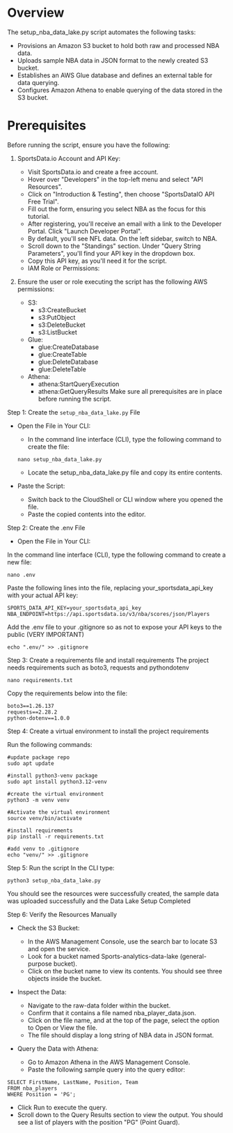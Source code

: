 # Overview

The setup_nba_data_lake.py script automates the following tasks:

- Provisions an Amazon S3 bucket to hold both raw and processed NBA data.
- Uploads sample NBA data in JSON format to the newly created S3 bucket.
- Establishes an AWS Glue database and defines an external table for data querying.
- Configures Amazon Athena to enable querying of the data stored in the S3 bucket.

# Prerequisites
Before running the script, ensure you have the following:

1. SportsData.io Account and API Key:

    - Visit SportsData.io and create a free account.
    - Hover over "Developers" in the top-left menu and select "API Resources".
    - Click on "Introduction & Testing", then choose "SportsDataIO API Free Trial".
    - Fill out the form, ensuring you select NBA as the focus for this tutorial.
    - After registering, you'll receive an email with a link to the Developer Portal. Click "Launch Developer Portal".
    - By default, you'll see NFL data. On the left sidebar, switch to NBA.
    - Scroll down to the "Standings" section. Under "Query String Parameters", you'll find your API key in the dropdown box.
    - Copy this API key, as you'll need it for the script.
    - IAM Role or Permissions:

2. Ensure the user or role executing the script has the following AWS permissions:
    - S3:
        - s3:CreateBucket
        - s3:PutObject
        - s3:DeleteBucket
        - s3:ListBucket
    - Glue:
        - glue:CreateDatabase
        - glue:CreateTable
        - glue:DeleteDatabase
        - glue:DeleteTable
    - Athena:
        - athena:StartQueryExecution
        - athena:GetQueryResults
    Make sure all prerequisites are in place before running the script.

Step 1: Create the `setup_nba_data_lake.py` File
- Open the File in Your CLI:

    - In the command line interface (CLI), type the following command to create the file:

    `nano setup_nba_data_lake.py`

    - Locate the setup_nba_data_lake.py file and copy its entire contents.

- Paste the Script:

    - Switch back to the CloudShell or CLI window where you opened the file.
    - Paste the copied contents into the editor.

Step 2: Create the .env File
- Open the File in Your CLI:

In the command line interface (CLI), type the following command to create a new file:
```
nano .env
```
Paste the following lines into the file, replacing your_sportsdata_api_key with your actual API key:
```
SPORTS_DATA_API_KEY=your_sportsdata_api_key
NBA_ENDPOINT=https://api.sportsdata.io/v3/nba/scores/json/Players
```
Add the .env file to your .gitignore so as not to expose your API keys to the public (VERY IMPORTANT)
```
echo ".env/" >> .gitignore
```

Step 3: Create a requirements file and install requirements
The project needs requirements such as boto3, requests and pythondotenv
```
nano requirements.txt
```

Copy the requirements below into the file:
```
boto3==1.26.137
requests==2.28.2
python-dotenv==1.0.0
```

Step 4: Create a virtual environment to install the project requirements

Run the following commands:
```
#update package repo
sudo apt update

#install python3-venv package
sudo apt install python3.12-venv

#create the virtual environment
python3 -m venv venv

#Activate the virtual environment
source venv/bin/activate

#install requirements
pip install -r requirements.txt

#add venv to .gitignore
echo "venv/" >> .gitignore
```

Step 5: Run the script
In the CLI type:
```
python3 setup_nba_data_lake.py
```
You should see the resources were successfully created, the sample data was uploaded successfully and the Data Lake Setup Completed

Step 6: Verify the Resources Manually
- Check the S3 Bucket:

    - In the AWS Management Console, use the search bar to locate S3 and open the service.
    - Look for a bucket named Sports-analytics-data-lake (general-purpose bucket).
    - Click on the bucket name to view its contents. You should see three objects inside the bucket.

- Inspect the Data:

    - Navigate to the raw-data folder within the bucket.
    - Confirm that it contains a file named nba_player_data.json.
    - Click on the file name, and at the top of the page, select the option to Open or View the file.
    - The file should display a long string of NBA data in JSON format.

- Query the Data with Athena:

    - Go to Amazon Athena in the AWS Management Console.
    - Paste the following sample query into the query editor:
```
SELECT FirstName, LastName, Position, Team
FROM nba_players
WHERE Position = 'PG';
```

- Click Run to execute the query.
- Scroll down to the Query Results section to view the output. You should see a list of players with the position "PG" (Point Guard).





